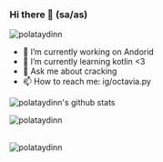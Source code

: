 ### Hi there 👋 (sa/as)

<p align="left"> <img src="https://komarev.com/ghpvc/?username=polataydinn&label=Views&color=blue&style=plastic" alt="polataydinn" /> </p>

- 🔭 I’m currently working on Andorid
- 🌱 I’m currently learning kotlin <3
- 💬 Ask me about cracking
- 📫 How to reach me: ig/octavia.py

![polataydinn's github stats](https://github-readme-stats.vercel.app/api?username=polataydinn&show_icons=true&line_height=25)
<p><img align="left" src="https://github-readme-stats.vercel.app/api/top-langs/?username=polataydinn&layout=compact&hide=html" alt="polataydinn" /></p>
<br></br>
<p><img align="center" src="https://github-readme-streak-stats.herokuapp.com/?user=polataydinn&" alt="polataydinn" /></p>


